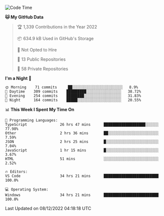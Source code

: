<!--START_SECTION:waka-->
![Code Time](http://img.shields.io/badge/Code%20Time-3%2C354%20hrs%2055%20mins-blue)

**🐱 My GitHub Data** 

> 🏆 1,339 Contributions in the Year 2022
 > 
> 📦 634.9 kB Used in GitHub's Storage 
 > 
> 🚫 Not Opted to Hire
 > 
> 📜 13 Public Repositories 
 > 
> 🔑 58 Private Repositories  
 > 
**I'm a Night 🦉** 

```text
🌞 Morning    71 commits     ██░░░░░░░░░░░░░░░░░░░░░░░   8.9% 
🌆 Daytime    309 commits    █████████░░░░░░░░░░░░░░░░   38.72% 
🌃 Evening    254 commits    ████████░░░░░░░░░░░░░░░░░   31.83% 
🌙 Night      164 commits    █████░░░░░░░░░░░░░░░░░░░░   20.55%

```


📊 **This Week I Spent My Time On** 

```text
💬 Programming Languages: 
TypeScript               26 hrs 47 mins      ███████████████████░░░░░░   77.98% 
Other                    2 hrs 36 mins       ██░░░░░░░░░░░░░░░░░░░░░░░   7.59% 
JSON                     2 hrs 25 mins       █░░░░░░░░░░░░░░░░░░░░░░░░   7.04% 
JavaScript               1 hr 15 mins        █░░░░░░░░░░░░░░░░░░░░░░░░   3.67% 
HTML                     51 mins             ░░░░░░░░░░░░░░░░░░░░░░░░░   2.52%

🔥 Editors: 
VS Code                  34 hrs 21 mins      █████████████████████████   100.0%

💻 Operating System: 
Windows                  34 hrs 21 mins      █████████████████████████   100.0%

```


 Last Updated on 08/12/2022 04:18:18 UTC
<!--END_SECTION:waka-->

